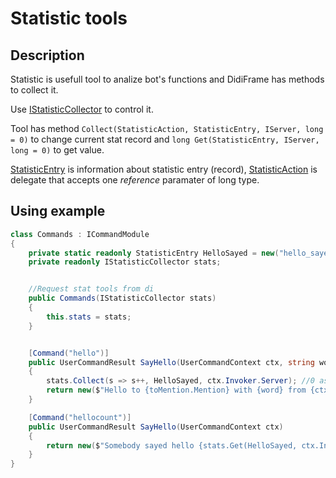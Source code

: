 # Statistic tools

## Description

Statistic is usefull tool to analize bot's functions and DidiFrame has methods to collect it.

Use [IStatisticCollector](../api/DidiFrame.Statistic.IStatisticCollector.html) to control it.

Tool has method `Collect(StatisticAction, StatisticEntry, IServer, long = 0)` to change current stat record and `long Get(StatisticEntry, IServer, long = 0)` to get value.

[StatisticEntry](../api/DidiFrame.Statistic.StatisticEntry.html) is information about statistic entry (record), [StatisticAction]() is delegate that accepts one *reference* paramater of long type.

## Using example

```cs
class Commands : ICommandModule
{
	private static readonly StatisticEntry HelloSayed = new("hello_sayed");
	private readonly IStatisticCollector stats;


	//Request stat tools from di
	public Commands(IStatisticCollector stats)
	{
		this.stats = stats;
	}


	[Command("hello")]
	public UserCommandResult SayHello(UserCommandContext ctx, string word, IMember toMention)
	{
		stats.Collect(s => s++, HelloSayed, ctx.Invoker.Server); //0 as default
		return new($"Hello to {toMention.Mention} with {word} from {ctx.Invoker}");
	}

	[Command("hellocount")]
	public UserCommandResult SayHello(UserCommandContext ctx)
	{
		return new($"Somebody sayed hello {stats.Get(HelloSayed, ctx.Invoker.Server)} times");
	}
}
```